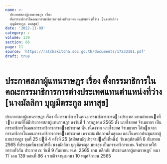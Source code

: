 ```yaml
---
name: >-
  ประกาศสภาผู้แทนราษฎร เรื่อง
  ตั้งกรรมาธิการในคณะกรรมาธิการการต่างประเทศแทนตำแหน่งที่ว่าง [นางมัลลิกา
  บุญมีตระกูล มหาสุข]
date: '2022-11-09'
category: ง
volume: 139
section: 86
page: 11
source: 'https://ratchakitcha.soc.go.th/documents/17233181.pdf'
draft: true
---
```


# ประกาศสภาผู้แทนราษฎร เรื่อง ตั้งกรรมาธิการในคณะกรรมาธิการการต่างประเทศแทนตำแหน่งที่ว่าง [นางมัลลิกา บุญมีตระกูล มหาสุข]

ประกาศสภาผู้แทนราษฎร เรื่อง ตั้งกรรมาธิการในคณะกรรมาธิการการตางประเทศ แทนตําแหนงที่วาง ตามที่ได้มีประกาศสภาผู้แทนราษฎร ลงวันที่ 1 กรกฎาคม 2565 ตั้ง นายไชยยศ จิรเมธากร เป็นกรรมาธิการในคณะกรรมาธิการการตางประเทศ นั้น เนื่องจาก นายไชยยศ จิรเมธากร ได้พนจากกรรมาธิการในคณะกรรมาธิการการตางประเทศ เพราะสมาชิกภาพสิ้นสุดลง และในคราวประชุมสภาผู้แทนราษฎร ชุดที่ 25 ปที่ 4 ครั้งที่ 25 (สมัยสามัญประจําปครั้งที่หนึ่ง) วันพฤหัสบดีที่ 8 กันยายน 2565 ที่ประชุมเห็นชอบให้ตั้ง นางมัลลิกา บุญมีตระกูล มหาสุข เป็นกรรมาธิการแทน จึงประกาศให้ทราบทั่วกัน ประกาศ ณ วันที่ 9 กันยายน พ.ศ. 2565 ชวน หลีกภัย ประธานสภาผู้แทนราษฎร ้ หนา 11 ่ เลม 139 ตอนที่ 86 ง ราชกิจจานุเบกษา 10 พฤศจิกายน 2565
